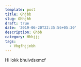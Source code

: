 ```yaml
---
template: post
title: Ghjbb
slug: Ghhjhh
draft: true
date: '2019-06-20T22:35:56+05:30'
description: Ghbb
category: Hhhjjj
tags:
  - Vhgfhjjnbh
---
```

Hi lokk bhuivdsxmcf

